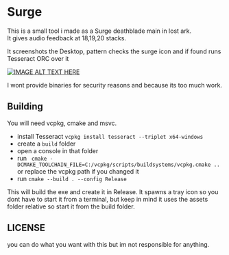 # Surge
This is a small tool i made as a Surge deathblade main in lost ark.  
It gives audio feedback at 18,19,20 stacks.

It screenshots the Desktop, pattern checks the surge icon and if found runs Tesseract ORC over it 

[![IMAGE ALT TEXT HERE](https://img.youtube.com/vi/aLArAlI8MC4/0.jpg)](https://www.youtube.com/watch?v=aLArAlI8MC4)

I wont provide binaries for security reasons and because its too much work.

## Building
You will need vcpkg, cmake and msvc.

* install Tesseract `vcpkg install tesseract --triplet x64-windows`
* create a `build` folder
* open a console in that folder
* run ` cmake -DCMAKE_TOOLCHAIN_FILE=C:/vcpkg/scripts/buildsystems/vcpkg.cmake ..` or replace the vcpkg path if you changed it
* run `cmake --build . --config Release`

This will build the exe and create it in Release. It spawns a tray icon so you dont have to start it from a terminal,
 but keep in mind it uses the assets folder relative so start it from the build folder.

## LICENSE
you can do what you want with this but im not responsible for anything.